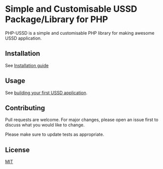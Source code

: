 # Simple and Customisable USSD Package/Library for PHP

PHP-USSD is a simple and customisable PHP library for making awesome USSD application.

## Installation

See [Installation guide](./docs/installation.md)

## Usage

See [building your first USSD application](./docs/your-first-ussd-app.md).

## Contributing
Pull requests are welcome. For major changes, please open an issue first to discuss what you would like to change.

Please make sure to update tests as appropriate.

## License
[MIT](./LICENSE.md)
